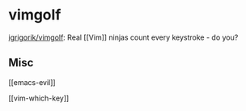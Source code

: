 # vimgolf

[igrigorik/vimgolf](https://github.com/igrigorik/vimgolf): Real [[Vim]] ninjas count every keystroke - do you?


## Misc


[[emacs-evil]]

[[vim-which-key]]






